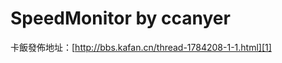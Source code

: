 SpeedMonitor by ccanyer
=============
卡飯發佈地址：[http://bbs.kafan.cn/thread-1784208-1-1.html][1]

[1]: http://bbs.kafan.cn/thread-1784208-1-1.html
